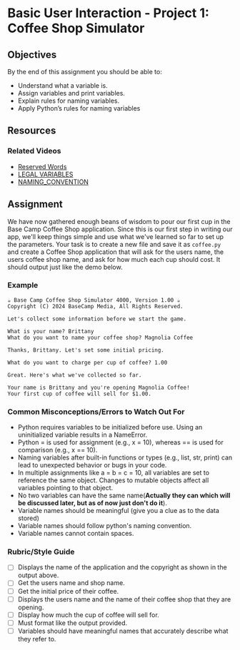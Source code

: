 # Basic User Interaction - Project 1: Coffee Shop Simulator

## Objectives

By the end of this assignment you should be able to:

* Understand what a variable is.
* Assign variables and print variables.
* Explain rules for naming variables.
* Apply Python’s rules for naming variables

## Resources

### Related Videos

* [Reserved Words](https://docs.google.com/document/d/1NG3x8Q8T7RCPG1-9Di_BDPbtVckOdDgACbPXhAJqo20/edit?usp=sharing)
* [LEGAL VARIABLES](LEGAL_VARIABLES.md)
* [NAMING_CONVENTION](NAMING_CONVENTION.md)

## Assignment

We have now gathered enough beans of wisdom to pour our first cup in the Base Camp Coffee Shop application. Since this is our first step in writing our app, we'll keep things simple and use what we've learned so far to set up the parameters. Your task is to create a new file and save it as `coffee.py` and create a Coffee Shop application that will ask for the users name, the users coffee shop name, and ask for how much each cup should cost. It should output just like the demo below.

### Example

```console
☕ Base Camp Coffee Shop Simulator 4000, Version 1.00 ☕
Copyright (C) 2024 BaseCamp Media, All Rights Reserved.

Let's collect some information before we start the game.

What is your name? Brittany
What do you want to name your coffee shop? Magnolia Coffee

Thanks, Brittany. Let's set some initial pricing.

What do you want to charge per cup of coffee? 1.00

Great. Here's what we've collected so far.

Your name is Brittany and you're opening Magnolia Coffee!
Your first cup of coffee will sell for $1.00.
```

### Common Misconceptions/Errors to Watch Out For

* Python requires variables to be initialized before use. Using an uninitialized variable results in a NameError.
* Python = is used for assignment (e.g., x = 10), whereas == is used for comparison (e.g., x == 10).
* Naming variables after built-in functions or types (e.g., list, str, print) can lead to unexpected behavior or bugs in your code.
* In multiple assignments like a = b = c = 10, all variables are set to reference the same object. Changes to mutable objects affect all variables pointing to that object.
* No two variables can have the same name(**Actually they can which will be discussed later, but as of now just don't do it**).
* Variable names should be meaningful (give you a clue as to the data stored)
* Variable names should follow python's naming convention.
* Variable names cannot contain spaces.

### Rubric/Style Guide

* [ ] Displays the name of the application and the copyright as shown in the output above.
* [ ] Get the users name and shop name.
* [ ] Get the initial price of their coffee.
* [ ] Displays the users name and the name of their coffee shop that they are opening.
* [ ] Display how much the cup of coffee will sell for.
* [ ] Must format like the output provided.
* [ ] Variables should have meaningful names that accurately describe what they refer to.
